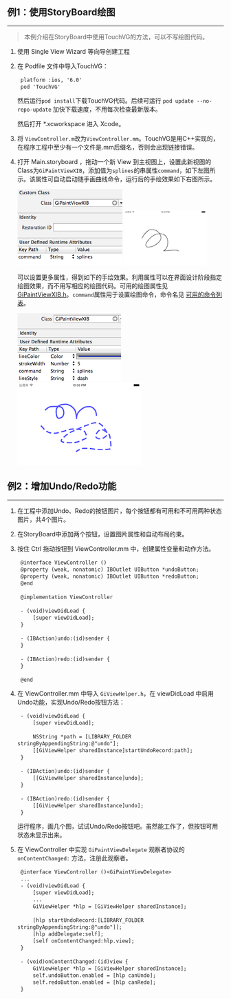 ## 例1：使用StoryBoard绘图
-----------

> 本例介绍在StoryBoard中使用TouchVG的方法，可以不写绘图代码。

1. 使用 Single View Wizard 等向导创建工程

2. 在 Podfile 文件中导入TouchVG：

        platform :ios, '6.0'
        pod 'TouchVG'

   然后运行`pod install`下载TouchVG代码。后续可运行 `pod update --no-repo-update` 加快下载速度，不用每次检查最新版本。

   然后打开 *.xcworkspace 进入 Xcode。

3. 将 `ViewController.m`改为`ViewController.mm`。TouchVG是用C++实现的，在程序工程中至少有一个文件是.mm后缀名，否则会出现链接错误。

4. 打开 Main.storyboard ，拖动一个新 View 到主视图上，设置此新视图的Class为`GiPaintViewXIB`，添加值为`splines`的串属性`command`，如下左图所示。该属性可自动启动随手画曲线命令，运行后的手绘效果如下右图所示。

   ![Class&cmd](Screenshot/view_cmd.png) ![Snap1](Screenshot/1.png)

   可以设置更多属性，得到如下的手绘效果。利用属性可以在界面设计阶段指定绘图效果，而不用写相应的绘图代码。可用的绘图属性见 [GiPaintViewXIB.h](https://github.com/rhcad/vgios/blob/develop/include/GiPaintViewXIB.h)。`command`属性用于设置绘图命令，命令名见 [可用的命令列表](http://touchvg.github.io/pages/Commands.html)。

   ![MoreAttr](Screenshot/view_attr.png)  ![Snap2](Screenshot/2.png)

## 例2：增加Undo/Redo功能
-----------

1. 在工程中添加Undo、Redo的按钮图片，每个按钮都有可用和不可用两种状态图片，共4个图片。

2. 在StoryBoard中添加两个按钮，设置图片属性和自动布局约束。

3. 按住 Ctrl 拖动按钮到 ViewController.mm 中，创建属性变量和动作方法。

        @interface ViewController ()
        @property (weak, nonatomic) IBOutlet UIButton *undoButton;
        @property (weak, nonatomic) IBOutlet UIButton *redoButton;
        @end

        @implementation ViewController

        - (void)viewDidLoad {
            [super viewDidLoad];
        }

        - (IBAction)undo:(id)sender {
        }

        - (IBAction)redo:(id)sender {
        }

        @end

4. 在 ViewController.mm 中导入 `GiViewHelper.h`，在 viewDidLoad 中启用Undo功能，实现Undo/Redo按钮方法：

        - (void)viewDidLoad {
            [super viewDidLoad];
            
            NSString *path = [LIBRARY_FOLDER stringByAppendingString:@"undo"];
            [[GiViewHelper sharedInstance]startUndoRecord:path];
        }

        - (IBAction)undo:(id)sender {
            [[GiViewHelper sharedInstance]undo];
        }

        - (IBAction)redo:(id)sender {
            [[GiViewHelper sharedInstance]undo];
        }

   运行程序，画几个图，试试Undo/Redo按钮吧。虽然能工作了，但按钮可用状态未显示出来。

5. 在 ViewController 中实现 `GiPaintViewDelegate` 观察者协议的 `onContentChanged:` 方法，注册此观察者。

        @interface ViewController ()<GiPaintViewDelegate>
        ...
        - (void)viewDidLoad {
            [super viewDidLoad];
            ...
            GiViewHelper *hlp = [GiViewHelper sharedInstance];

            [hlp startUndoRecord:[LIBRARY_FOLDER stringByAppendingString:@"undo"]];
            [hlp addDelegate:self];
            [self onContentChanged:hlp.view];
        }

        - (void)onContentChanged:(id)view {
            GiViewHelper *hlp = [GiViewHelper sharedInstance];
            self.undoButton.enabled = [hlp canUndo];
            self.redoButton.enabled = [hlp canRedo];
        }